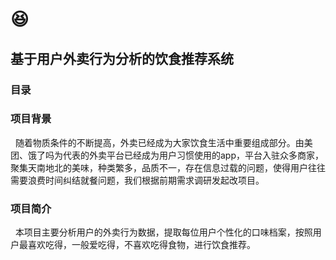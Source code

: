 :satisfied:
=
基于用户外卖行为分析的饮食推荐系统
 - 
### 目录 
### 项目背景
   随着物质条件的不断提高，外卖已经成为大家饮食生活中重要组成部分。由美团、饿了吗为代表的外卖平台已经成为用户习惯使用的app，平台入驻众多商家，聚集天南地北的美味，种类繁多，品质不一，存在信息过载的问题，使得用户往往需要浪费时间纠结就餐问题，我们根据前期需求调研发起改项目。
### 项目简介
   本项目主要分析用户的外卖行为数据，提取每位用户个性化的口味档案，按照用户最喜欢吃得，一般爱吃得，不喜欢吃得食物，进行饮食推荐。
